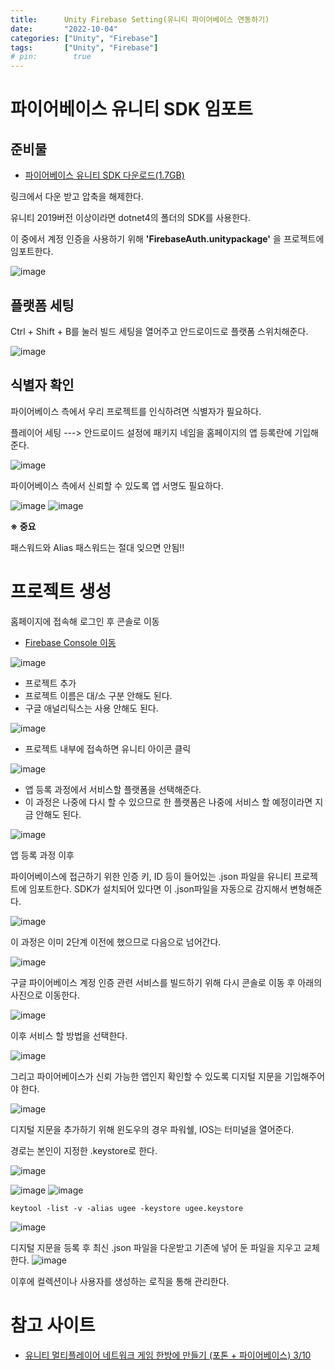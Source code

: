 ```yaml
---
title:      Unity Firebase Setting(유니티 파이어베이스 연동하기)
date:       "2022-10-04"
categories: ["Unity", "Firebase"]
tags:       ["Unity", "Firebase"]
# pin:        true
---
```


# 파이어베이스 유니티 SDK 임포트
## 준비물
- [파이어베이스 유니티 SDK 다운로드(1.7GB)](https://www.youtube.com/redirect?event=video_description&redir_token=QUFFLUhqa0FLOXh0YlV3WFBKVUIxX0hRQWEzZlZPdHhVZ3xBQ3Jtc0trVERQbjVkN3hwbGRnSTQyMTBNWTRSMkZWYmZUSk5Ec3ZWRXpHSnJBV1Z3S1JCa0Y2c0tMQU1hU0FrNE1UOElvblhaZjZpMWZtdGVTbm4xeUgtVkJDT2prSV9PWXNycE04OGdOY3JrbzNibkVGSU1Xbw&q=https%3A%2F%2Ffirebase.google.com%2Fdownload%2Funity%3Fhl%3Dko&v=0QY_W-7PSbI)

링크에서 다운 받고 압축을 해제한다.

유니티 2019버전 이상이라면 dotnet4의 폴더의 SDK를 사용한다.

이 중에서 계정 인증을 사용하기 위해 **'FirebaseAuth.unitypackage'** 을 프로젝트에 임포트한다.

![image](https://user-images.githubusercontent.com/85896566/193715664-c001e555-bfe2-4741-8572-6ef3469c1fa2.png)

## 플랫폼 세팅
Ctrl + Shift + B를 눌러 빌드 세팅을 열어주고 안드로이드로 플랫폼 스위치해준다.

![image](https://user-images.githubusercontent.com/85896566/193715853-9f0acb21-b13f-44cc-b894-a8bcb3d8ca72.png)

## 식별자 확인
파이어베이스 측에서 우리 프로젝트를 인식하려면 식별자가 필요하다.

플레이어 세팅 ---> 안드로이드 설정에 패키지 네임을 홈페이지의 앱 등록란에 기입해준다.

![image](https://user-images.githubusercontent.com/85896566/193720340-7ddbd5a7-12f3-466c-9949-5d9cdd86965f.png)

파이어베이스 측에서 신뢰할 수 있도록 앱 서명도 필요하다.

![image](https://user-images.githubusercontent.com/85896566/193720519-23233077-cece-44bd-9b49-c2526cc93aa9.png)
![image](https://user-images.githubusercontent.com/85896566/193720723-b94a899c-456a-45af-b436-7606985a81c0.png)

**※ 중요**

패스워드와 Alias 패스워드는 절대 잊으면 안됨!!


# 프로젝트 생성
홈페이지에 접속해 로그인 후 콘솔로 이동

- [Firebase Console 이동](https://console.firebase.google.com/)

![image](https://user-images.githubusercontent.com/85896566/193714435-439b88c1-9c97-4988-9ded-9e9f01851b4e.png)

- 프로젝트 추가
- 프로젝트 이름은 대/소 구분 안해도 된다.
- 구글 애널리틱스는 사용 안해도 된다.

![image](https://user-images.githubusercontent.com/85896566/193714538-aa268050-cf02-42c0-97bb-47e4b74b15f4.png)

- 프로젝트 내부에 접속하면 유니티 아이콘 클릭

![image](https://user-images.githubusercontent.com/85896566/193714735-2b9ba453-c38a-4a4d-a530-44dff48d3e8b.png)

- 앱 등록 과정에서 서비스할 플랫폼을 선택해준다.
- 이 과정은 나중에 다시 할 수 있으므로 한 플랫폼은 나중에 서비스 할 예정이라면 지금 안해도 된다.

![image](https://user-images.githubusercontent.com/85896566/193714860-27ae0681-bf57-43b6-935d-36eda0f98049.png)

앱 등록 과정 이후

파이어베이스에 접근하기 위한 인증 키, ID 등이 들어있는 .json 파일을 유니티 프로젝트에 임포트한다. SDK가 설치되어 있다면 이 .json파일을 자동으로 감지해서 변형해준다.

![image](https://user-images.githubusercontent.com/85896566/193721263-1b119c01-a3c5-4d65-92f8-ac9d7ffbc9d6.png)

이 과정은 이미 2단계 이전에 했으므로 다음으로 넘어간다.

![image](https://user-images.githubusercontent.com/85896566/193721461-12d81a38-dda9-4be3-a636-f8c206f6c13c.png)

구글 파이어베이스 계정 인증 관련 서비스를 빌드하기 위해 다시 콘솔로 이동 후 아래의 사진으로 이동한다.

![image](https://user-images.githubusercontent.com/85896566/193750489-8c289e8f-7fcf-499e-95d7-b43237ec6f37.png)

이후 서비스 할 방법을 선택한다.

![image](https://user-images.githubusercontent.com/85896566/193750701-07dc1208-6378-4650-80be-8d8877882e71.png)

그리고 파이어베이스가 신뢰 가능한 앱인지 확인할 수 있도록 디지털 지문을 기입해주어야 한다.

![image](https://user-images.githubusercontent.com/85896566/193750925-b405c2d9-5fc8-478f-9f74-fd8e5913c2e1.png)

디지털 지문을 추가하기 위해 윈도우의 경우 파워쉘, IOS는 터미널을 열어준다.

경로는 본인이 지정한 .keystore로 한다.

![image](https://user-images.githubusercontent.com/85896566/193751191-5930e8c0-fffc-4256-84e5-c8df79c615c0.png)

![image](https://user-images.githubusercontent.com/85896566/193751598-f4705620-7639-440b-bac3-0d6bc1e9be4b.png)
![image](https://user-images.githubusercontent.com/85896566/193751736-3ad29b2f-2807-4623-a01f-91cce1c1e523.png)

```
keytool -list -v -alias ugee -keystore ugee.keystore
```

![image](https://user-images.githubusercontent.com/85896566/193752086-fac025ab-7dce-447b-9a0f-847d6dfe843a.png)

디지털 지문을 등록 후 최신 .json 파일을 다운받고 기존에 넣어 둔 파일을 지우고 교체한다.
![image](https://user-images.githubusercontent.com/85896566/193752574-b6e7f1d3-17ad-4e97-950d-e72cd2d69710.png)

이후에 컬렉션이나 사용자를 생성하는 로직을 통해 관리한다.

# 참고 사이트
- [유니티 멀티플레이어 네트워크 게임 한방에 만들기 (포톤 + 파이어베이스) 3/10](https://youtu.be/rABO1NFQ_PE)